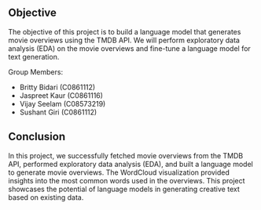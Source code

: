 ## Objective

The objective of this project is to build a language model that generates movie overviews using the TMDB API. We will perform exploratory data analysis (EDA) on the movie overviews and fine-tune a language model for text generation.

Group Members:
- Britty Bidari (C0861112)
- Jaspreet Kaur (C0861116)
- Vijay Seelam (C08573219)
- Sushant Giri (C0861112)

## Conclusion

In this project, we successfully fetched movie overviews from the TMDB API, performed exploratory data analysis (EDA), and built a language model to generate movie overviews. The WordCloud visualization provided insights into the most common words used in the overviews. This project showcases the potential of language models in generating creative text based on existing data.
